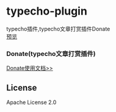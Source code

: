 # typecho-plugin
typecho插件,typecho文章打赏插件Donate<br/>
[预览](http://rootvip.cn/)
### Donate(typecho文章打赏插件)
[Donate使用文档>>](./Donate/README.md)
## License
Apache License 2.0